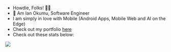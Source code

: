
* Howdie, Folks! 👋🤓
* 🤪 Am Ian Okumu, Software Engineer
* I am simply in love with Mobile (Android Apps, Mobile Web and AI on the Edge)
* Check out my portfolio [here](https://otsembo.github.io/OtsemboPortfolio/)
* Check out these stats below:
  
<a href="https://github.com/anuraghazra/convoychat" style="margin-right:.5%; margin-top=.5%;">
  <img align="center" src="https://github-readme-stats.vercel.app/api/top-langs/?username=otsembo" />
</a>
  
  </div>
<!---
otsembo/otsembo is a ✨ special ✨ repository because its `README.md` (this file) appears on your GitHub profile.
You can click the Preview link to take a look at your changes.
--->
